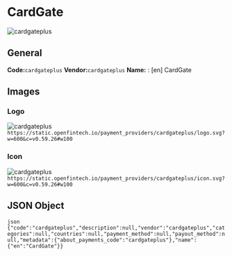 # CardGate 
![cardgateplus](https://static.openfintech.io/payment_providers/cardgateplus/logo.svg?w=600&c=v0.59.26#w100) 
## General 
**Code:**`cardgateplus` 
**Vendor:**`cardgateplus` 
**Name:** 
:	[en] CardGate 
## Images 
### Logo 
![cardgateplus](https://static.openfintech.io/payment_providers/cardgateplus/logo.svg?w=600&c=v0.59.26#w100) 
``` https://static.openfintech.io/payment_providers/cardgateplus/logo.svg?w=600&c=v0.59.26#w100 ``` 
### Icon 
![cardgateplus](https://static.openfintech.io/payment_providers/cardgateplus/icon.svg?w=600&c=v0.59.26#w100) 
``` https://static.openfintech.io/payment_providers/cardgateplus/icon.svg?w=600&c=v0.59.26#w100 ``` 
## JSON Object 
```json {"code":"cardgateplus","description":null,"vendor":"cardgateplus","categories":null,"countries":null,"payment_method":null,"payout_method":null,"metadata":{"about_payments_code":"cardgateplus"},"name":{"en":"CardGate"}} ``` 
